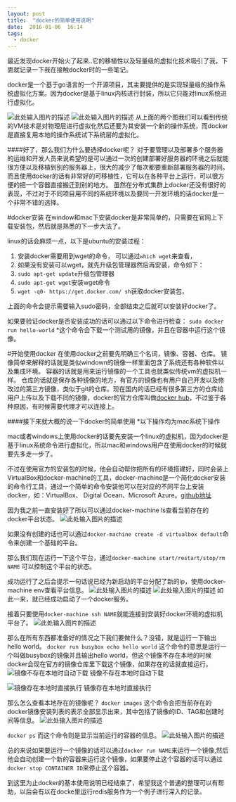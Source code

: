 ```yaml
---
layout: post
title:  "docker的简单使用说明"
date:  2016-01-06  16:14
tags:
  - docker
---
```


最近发现docker开始火了起来..它的移植性以及轻量级的虚拟化技术吸引了我，下面就记录一下我在接触docker时的一些笔记。

docker是一个基于go语言的一个开源项目，其主要提供的是实现轻量级的操作系统虚拟化方案。因为docker是基于linux内核进行封装，所以它只能对linux系统进行虚拟化。

![此处输入图片的描述][1]
![此处输入图片的描述][2]
从上面的两个图我们可以看到传统的VM技术是对物理层进行虚拟化然后还要为其安装一个新的操作系统，而docker是直接复用本地的操作系统试下系统层的虚拟化。

####好了，那么我们为什么要选择docker呢？
对于要管理以及部署多个服务器的运维和开发人员来说希望的是可以通过一次的创建部署好服务器的环境之后就能很方便以及移植到别的服务器上，很大的减少了每次都要重新部署服务器的时间。
而且使用docker的话有非常好的可移植性，它可以在各种平台上运行，可以很方便的把一个容器直接搬迁到别的地方。
虽然在分布式集群上docker还没有很好的表现，不过对于不同项目用不同的系统环境以及要同一开发环境的话docker是一个非常不错的选择。

#docker安装
在window和mac下安装docker是非常简单的，只需要在官网上下载安装包，然后就是熟悉的下一步大法了。

linux的话会麻烦一点，以下是ubuntu的安装过程：

 1. 安装docker需要用到wget的命令， 可以通过`which wget`来查看，
 2. 如果没有安装可以wget，就先升级包管理器然后再安装，命令如下：
 3. `sudo apt-get update`升级包管理器
 4. `sudo apt-get wget`安装wget命令
 5. `wget -q0- https://get.docker.com/ sh`获取docker安装包，

上面的命令会提示需要输入sudo密码，全部结束之后就可以安装好docker了。

如果要验证docker是否安装成功的话可以通过以下命令进行检查：
`sudo docker run hello-world`
*这个命令会下载一个测试用的镜像，并且在容器中运行这个镜像。

#开始使用docker
在使用docker之前要先明确三个名词，镜像、容器、仓库。
镜像简单来解释的话就是类似windown的镜像一样里面包含了系统还有各种软件以及集成环境。
容器的话就是用来运行镜像的一个工具也就类似传统vm的虚拟机一样。
仓库的话就是保存各种镜像的地方，有官方的镜像也有用户自己开发以及修改过的第三方镜像，类似于git的仓库。现在国内的话已经有很多第三方的仓库给用户上传以及下载不同的镜像，docker的官方仓库叫做[docker hub][3]，不过鉴于各种原因，有时候需要代理才可以连接上。

####接下来就大概的说一下docker的简单使用
*以下操作均为mac系统下操作

mac或者windows上使用docker的话要先安装一个linux的虚拟机，因为docker是基于linux系统命令进行虚拟化，所以mac和windows用户在使用docker的时候就要先多走一步了。

不过在使用官方的安装包的时候，他会自动帮你把所有的环境搭建好，同时会装上VirtualBox和docker-machine的工具，docker-machine是一个简化docker安装的命令行工具，通过一个简单的命令安装他可以在对应的不同平台上安装docker，如：VirtualBox、 Digital Ocean、Microsoft Azure。[github地址][4]

因为我之前一直安装好了所以可以通过docker-machine ls查看当前存在的docker平台状态。
![此处输入图片的描述][5]

如果没有创建的话也可以通过`docker-machine create -d virtualbox default`命令来创建一个基础的平台。

那么我们现在运行一下这个平台，通过`docker-machine start/restart/stop/rm NAME` 可以控制这个平台的状态。

成功运行了之后会提示一句话说已经为新启动的平台分配了新的ip，使用docker-machine env查看平台信息。
![此处输入图片的描述][6]
![此处输入图片的描述][7]
如此一来，就已经成功启动了一个docker服务。

接着只要使用`docker-machine ssh NAME`就能连接到安装好docker环境的虚拟机平台了。
![此处输入图片的描述][8]

那么在所有东西都准备好的情况之下我们要做什么？没错，就是运行一下输出hello world。
`docker run busybox echo hello world`
这个命令的意思是运行一个叫做busybox的镜像并且输出hello world，但这个镜像不存在本地的时候docker会现在官方的镜像仓库里下载这个镜像，如果存在的话就直接运行。
![镜像不存在本地时自动下载][9]
镜像不存在本地时自动下载

![镜像存在本地时直接执行][10]
镜像存在本地时直接执行

那么怎么查看本地存在的镜像呢？
`docker images`
这个命令会把当前存在的docker镜像安装列表的表示全部显示出来，其中包括了镜像的ID、TAG和创建时间等信息。
![此处输入图片的描述][11]

`docker ps`
而这个命令则是显示当前运行的容器的信息。
![此处输入图片的描述][12]

总的来说如果要运行一个镜像的话可以通过`docker run NAME`来运行一个镜像,然后他会自动创建一个新的容器来运行这个镜像，如果要停止这个容器的话可以通过`docker stop CONTAINER ID`来停止这个容器。

到这里为止docker的基本使用说明已经结束了，希望我这个普通的整理可以有帮助，以后会有以在docke里运行redis服务作为一个例子进行深入的记录。


  [1]: http://7xkxs2.com1.z0.glb.clouddn.com/blog/docler/virtualization.png
  [2]: http://7xkxs2.com1.z0.glb.clouddn.com/blog/docler/docker.png
  [3]: https://hub.docker.com/
  [4]: https://github.com/docker/machine
  [5]: http://7xkxs2.com1.z0.glb.clouddn.com/blog/dockerdocker%20machine%20ls.png
  [6]: http://7xkxs2.com1.z0.glb.clouddn.com/blog/dockerdocker-machine-start.png
  [7]: http://7xkxs2.com1.z0.glb.clouddn.com/blog/dockerdocker-machine-env.png
  [8]: http://7xkxs2.com1.z0.glb.clouddn.com/blog/dockerdocker-machine-ssh.png
  [9]: http://7xkxs2.com1.z0.glb.clouddn.com/blog/dockerdocker-run.png
  [10]: http://7xkxs2.com1.z0.glb.clouddn.com/blog/dockerdocker-run2.png
  [11]: http://7xkxs2.com1.z0.glb.clouddn.com/blog/dockerdocker-images.png
  [12]: http://7xkxs2.com1.z0.glb.clouddn.com/blog/dockerdocker-ps.png